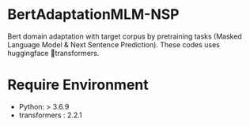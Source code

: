 # BertAdaptationMLM-NSP
Bert domain adaptation with target corpus by pretraining tasks (Masked Language Model &amp; Next Sentence Prediction). These codes uses huggingface 🤗transformers.

# Require Environment
- Python: > 3.6.9
- transformers : 2.2.1
